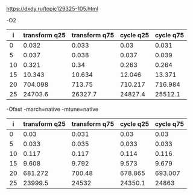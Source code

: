 https://dxdy.ru/topic129325-105.html

-O2

i | transform q25 | transform q75 | cycle q25 | cycle q75
--| ------------- | ------------- | --------- | ---------
0 | 0.032 | 0.033 | 0.03 | 0.031
5 | 0.037 | 0.038 | 0.037 | 0.039
10 | 0.321 | 0.34 | 0.263 | 0.264
15 | 10.343 | 10.634 | 12.046 | 13.371
20 | 704.098 | 713.75 | 710.217 | 716.984
25 | 24703.6 | 26327.7 | 24827.4 | 25512.1

-Ofast -march=native -mtune=native

i | transform q25 | transform q75 | cycle q25 | cycle q75
--| ------------- | ------------- | --------- | ---------
0 | 0.03 | 0.031 | 0.03 | 0.03
5 | 0.033 | 0.035 | 0.033 | 0.033
10 | 0.117 | 0.117 | 0.114 | 0.116
15 | 9.608 | 9.792 | 9.573 | 9.679
20 | 681.272 | 700.48 | 678.865 | 693.007
25 | 23999.5 | 24532 | 24350.1 | 24863

